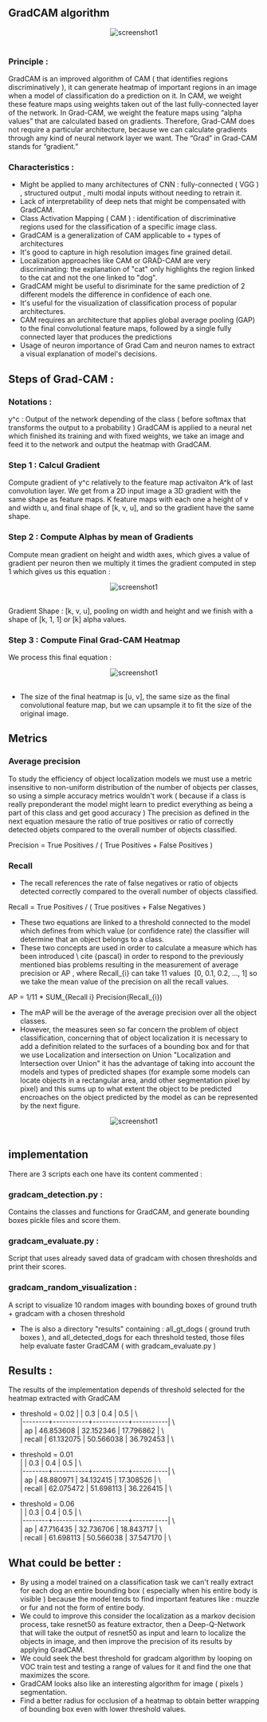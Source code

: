 ## GradCAM algorithm
 <div align="center">
  <img src="https://github.com/raysr/GradCAM/blob/master/results/gradcam_bbx.png?raw=true" alt="screenshot1"></img>
  </div>
<br/>

### Principle : 
GradCAM is an improved algorithm of CAM  (  that identifies regions discriminatively   ), it can generate heatmap of important regions in an image when a model of classification do a prediction on it.
In CAM, we weight these feature maps using weights taken out of the last fully-connected layer of the network. In Grad-CAM, we weight the feature maps using “alpha values” that are calculated based on gradients. Therefore, Grad-CAM does not require a particular architecture, because we can calculate gradients through any kind of neural network layer we want. The “Grad” in Grad-CAM stands for “gradient.”


### Characteristics :
- Might be applied to many architectures of CNN : fully-connected ( VGG ) , structured output , multi modal inputs without needing to retrain it.
- Lack of interpretability of deep nets that might be compensated with GradCAM.
- Class Activation Mapping ( CAM ) : identification of discriminative regions used for the classification of a specific image class.
- GradCAM is a generalization of CAM applicable to + types of architectures
- It's good to capture in high resolution images fine grained detail.
- Localization approaches like CAM or GRAD-CAM are very discriminating: the explanation of "cat" only highlights the region linked to the cat and not the one linked to "dog".
- GradCAM might be useful to disriminate for the same prediction of 2 different models the difference in confidence of each one.
- It's useful for the visualization of classification process of popular architectures.
- CAM requires an architecture that applies global average pooling (GAP) to the final convolutional feature maps, followed by a single fully connected layer that produces the predictions
- Usage of neuron importance of Grad Cam and neuron names to extract a visual explanation of model's decisions.





## Steps of Grad-CAM :
### Notations :
y^c : Output of the network depending of the class ( before softmax that transforms the output to a probability )
GradCAM is applied to a neural net which finished its training and with fixed weights, we take an image and feed it to the network and output the heatmap with GradCAM.

### Step 1 : Calcul Gradient
Compute gradient of y^c relatively to the feature map activaiton A^k of last convolution layer. 
We get from a 2D input image a 3D gradient with the same shape as feature maps. 
K feature maps with each one a height of v and width u,  and final shape of [k, v, u], and so the gradient have the same shape.

### Step 2 : Compute Alphas by mean of Gradients
Compute mean gradient on height and width axes, which gives a value of gradient per neuron then we multiply it times  the gradient computed in step 1 which gives us this equation :

 <div align="center">
  <img src="https://github.com/raysr/GradCAM/blob/master/results/alpha_equation.png?raw=true" alt="screenshot1"></img>
  </div>
<br/>

Gradient Shape : [k, v, u], pooling on width and height and we finish with a shape of [k, 1, 1] or [k] alpha values.

### Step 3 : Compute Final Grad-CAM Heatmap
We process this final equation : 

 <div align="center">
  <img src="https://github.com/raysr/GradCAM/blob/master/results/l_gradcam.png?raw=true" alt="screenshot1"></img>
  </div>
<br/>

- The size of the final heatmap is [u, v], the same size as the final convolutional feature map, but we can upsample it to fit the size of the original image.

## Metrics
### Average precision
To study the efficiency of object localization models we must use a metric insensitive to non-uniform distribution of the number of objects per classes, so using a simple accuracy metrics wouldn't work ( because if a class is really preponderant the model might learn to predict everything as being a part of this class and get good accuracy ) 
The precision as defined in the next equation mesaure the ratio of true positives or ratio of correctly detected objets compared to the overall number of objects classified.

Precision = True Positives /  ( True Positives + False Positives )


### Recall
- The recall references the rate of false negatives or ratio of objects detected correctly compared to the overall number of objects classified.

Recall = True Positives / ( True positives + False Negatives )


- These two equations are linked to a threshold connected to the model which defines from which value (or confidence rate) the classifier will determine that an object belongs to a class.
- These two concepts are used in order to calculate a measure which has been introduced \ cite {pascal} in order to respond to the previously mentioned bias problems resulting in the measurement of average precision or AP , where  Recall_{i}  can take 11 values ​​ [0, 0.1, 0.2, ..., 1]  so we take the mean value of the precision on all the recall values.

AP = 1/11 * SUM_{Recall i} Precision(Recall_{i})


- The mAP will be the average of the average precision over all the object classes.
- However, the measures seen so far concern the problem of object classification, concerning that of object localization it is necessary to add a definition related to the surfaces of a bounding box and for that we use Localization and intersection on Union "Localization and Intersection over Union" it has the advantage of taking into account the models and types of predicted shapes (for example some models can locate objects in a rectangular area, andd other segmentation pixel by pixel) and this sums up to what extent the object to be predicted encroaches on the object predicted by the model as can be represented by the next figure.

 <div align="center">
  <img src="https://github.com/raysr/GradCAM/blob/master/results/iou.png?raw=true" alt="screenshot1"></img>
  </div>
<br/>

## implementation
There are 3 scripts each one have its content commented : 
### gradcam_detection.py :
Contains the classes and functions for GradCAM, and generate bounding boxes pickle files and score them.

### gradcam_evaluate.py : 
Script that uses already saved data of gradcam with chosen thresholds and print their scores.

### gradcam_random_visualization :
A script to visualize 10 random images with bounding boxes of ground truth + gradcam with a chosen threshold

- The is also a directory "results" containing : all_gt_dogs ( ground truth boxes ), and  all_detected_dogs for each threshold tested, those files help evaluate faster GradCAM ( with gradcam_evaluate.py )

## Results :

The results of the implementation depends of threshold selected for the heatmap extracted with GradCAM

- threshold = 0.02
    |        |       0.3 |       0.4 |       0.5 | \\<br/>
    |--------+-----------+-----------+-----------| \\<br/>
    | ap     | 46.853608 | 32.152346 | 17.796862 | \\<br/>
    | recall | 61.132075 | 50.566038 | 36.792453 | \\<br/>


- threshold = 0.01    
    |        |       0.3 |       0.4 |       0.5 | \\<br/>
    |--------+-----------+-----------+-----------| \\<br/>
    | ap     | 48.880971 | 34.132415 | 17.308526 | \\<br/>
    | recall | 62.075472 | 51.698113 | 36.226415 | \\<br/>

- threshold = 0.06   
    |        |       0.3 |       0.4 |       0.5 | \\<br/>
    |--------+-----------+-----------+-----------| \\<br/>
    | ap     | 47.716435 | 32.736706 | 18.843717 | \\<br/>
    | recall | 61.698113 | 50.566038 | 37.547170 | \\<br/>


## What could be better :
- By using a model trained on a classification task we can't really extract for each dog an entire bounding box ( especially when his entire body is visible ) because the model tends to find important features like : muzzle or fur and not the form of entire body.
- We could to improve this consider the localization as a markov decision process, take resnet50 as feature extractor, then a Deep-Q-Network that will take the output of resnet50 as input and learn to localize the objects in image, and then improve the precision of its results by applying GradCAM. 
- We could seek the best threshold for gradcam algorithm by looping on VOC train test and testing a range of values for it and find the one that maximizes the score.
- GradCAM looks also like an interesting algorithm for image ( pixels ) segmentation.
- Find a better radius for occlusion of a heatmap to obtain better wrapping of bounding box even with lower threshold values.
